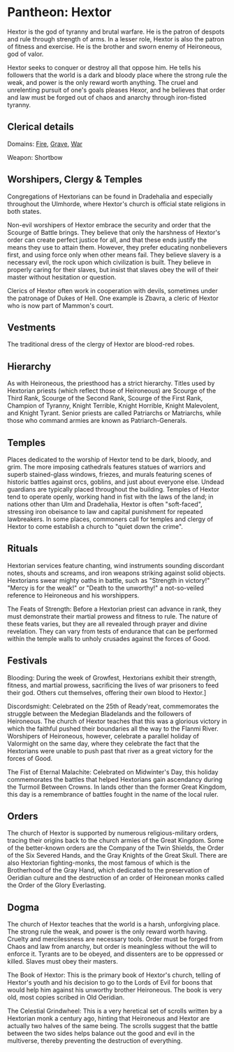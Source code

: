 # Pantheon: Hextor
Hextor is the god of tyranny and brutal warfare. He is the patron of despots and rule through strength of arms. In a lesser role, Hextor is also the patron of fitness and exercise. He is the brother and sworn enemy of Heironeous, god of valor.

Hextor seeks to conquer or destroy all that oppose him. He tells his followers that the world is a dark and bloody place where the strong rule the weak, and power is the only reward worth anything. The cruel and unrelenting pursuit of one's goals pleases Hexor, and he believes that order and law must be forged out of chaos and anarchy through iron-fisted tyranny.

## Clerical details
Domains: [Fire](../../Classes/Cleric/Fire.md), [Grave](../../Classes/Cleric/Grave.md), [War](../../Classes/Cleric/War.md)

Weapon: Shortbow

## Worshipers, Clergy & Temples
Congregations of Hextorians can be found in Dradehalia and especially throughout the Ulmhorde, where Hextor's church is official state religions in both states.

Non-evil worshipers of Hextor embrace the security and order that the Scourge of Battle brings. They believe that only the harshness of Hextor's order can create perfect justice for all, and that these ends justify the means they use to attain them. However, they prefer educating nonbelievers first, and using force only when other means fail. They believe slavery is a necessary evil, the rock upon which civilization is built. They believe in properly caring for their slaves, but insist that slaves obey the will of their master without hesitation or question.

Clerics of Hextor often work in cooperation with devils, sometimes under the patronage of Dukes of Hell. One example is Zbavra, a cleric of Hextor who is now part of Mammon's court.

## Vestments
The traditional dress of the clergy of Hextor are blood-red robes.

## Hierarchy
As with Heironeous, the priesthood has a strict hierarchy. Titles used by Hextorian priests (which reflect those of Heironeous) are Scourge of the Third Rank, Scourge of the Second Rank, Scourge of the First Rank, Champion of Tyranny, Knight Terrible, Knight Horrible, Knight Malevolent, and Knight Tyrant. Senior priests are called Patriarchs or Matriarchs, while those who command armies are known as Patriarch-Generals.

## Temples
Places dedicated to the worship of Hextor tend to be dark, bloody, and grim. The more imposing cathedrals features statues of warriors and superb stained-glass windows, friezes, and murals featuring scenes of historic battles against orcs, goblins, and just about everyone else. Undead guardians are typically placed throughout the building. Temples of Hextor tend to operate openly, working hand in fist with the laws of the land; in nations other than Ulm and Dradehalia, Hextor is often "soft-faced", stressing iron obeisance to law and capital punishment for repeated lawbreakers. In some places, commoners call for temples and clergy of Hextor to come establish a church to "quiet down the crime".

## Rituals
Hextorian services feature chanting, wind instruments sounding discordant notes, shouts and screams, and iron weapons striking against solid objects. Hextorians swear mighty oaths in battle, such as "Strength in victory!" "Mercy is for the weak!" or "Death to the unworthy!" a not-so-veiled reference to Heironeous and his worshippers.

The Feats of Strength: Before a Hextorian priest can advance in rank, they must demonstrate their martial prowess and fitness to rule. The nature of these feats varies, but they are all revealed through prayer and divine revelation. They can vary from tests of endurance that can be performed within the temple walls to unholy crusades against the forces of Good.

## Festivals
Blooding: During the week of Growfest, Hextorians exhibit their strength, fitness, and martial prowess, sacrificing the lives of war prisoners to feed their god. Others cut themselves, offering their own blood to Hextor.]

Discordsmight: Celebrated on the 25th of Ready'reat, commemorates the struggle between the Medegian Bladelands and the followers of Heironeous. The church of Hextor teaches that this was a glorious victory in which the faithful pushed their boundaries all the way to the Flanmi River. Worshipers of Heironeous, however, celebrate a parallel holiday of Valormight on the same day, where they celebrate the fact that the Hextorians were unable to push past that river as a great victory for the forces of Good.

The Fist of Eternal Malachite: Celebrated on Midwinter's Day, this holiday commemorates the battles that helped Hextorians gain ascendancy during the Turmoil Between Crowns. In lands other than the former Great Kingdom, this day is a remembrance of battles fought in the name of the local ruler.

## Orders
The church of Hextor is supported by numerous religious-military orders, tracing their origins back to the church armies of the Great Kingdom. Some of the better-known orders are the Company of the Twin Shields, the Order of the Six Severed Hands, and the Gray Knights of the Great Skull. There are also Hextorian fighting-monks, the most famous of which is the Brotherhood of the Gray Hand, which dedicated to the preservation of Oeridian culture and the destruction of an order of Heironean monks called the Order of the Glory Everlasting.

## Dogma
The church of Hextor teaches that the world is a harsh, unforgiving place. The strong rule the weak, and power is the only reward worth having. Cruelty and mercilessness are necessary tools. Order must be forged from Chaos and law from anarchy, but order is meaningless without the will to enforce it. Tyrants are to be obeyed, and dissenters are to be oppressed or killed. Slaves must obey their masters.

The Book of Hextor: This is the primary book of Hextor's church, telling of Hextor's youth and his decision to go to the Lords of Evil for boons that would help him against his unworthy brother Heironeous. The book is very old, most copies scribed in Old Oeridian.

The Celestial Grindwheel: This is a very heretical set of scrolls written by a Hextorian monk a century ago, hinting that Heironeous and Hextor are actually two halves of the same being. The scrolls suggest that the battle between the two sides helps balance out the good and evil in the multiverse, thereby preventing the destruction of everything.

